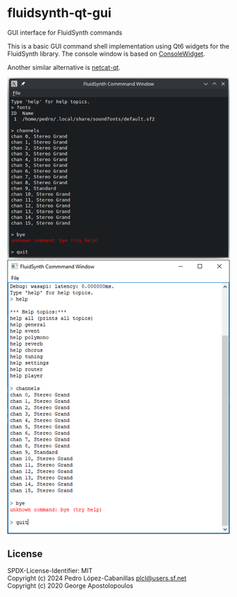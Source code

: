 # fluidsynth-qt-gui
GUI interface for FluidSynth commands

This is a basic GUI command shell implementation using Qt6 widgets for the FluidSynth library. The console window is based on [ConsoleWidget](https://github.com/pedrolcl/consolewidget).

Another similar alternative is [netcat-qt](https://github.com/pedrolcl/netcat-qt).

![screenshot](screenshot.png)  
![win screenshot](screenshot-win.png)  

## License
SPDX-License-Identifier: MIT  
Copyright (c) 2024 Pedro López-Cabanillas <plcl@users.sf.net>  
Copyright (c) 2020 George Apostolopoulos  


